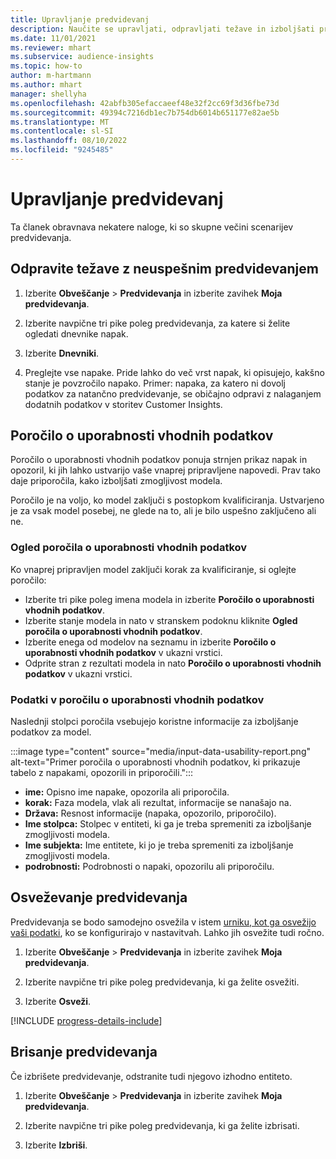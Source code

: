 ```yaml
---
title: Upravljanje predvidevanj
description: Naučite se upravljati, odpravljati težave in izboljšati predvidevanja.
ms.date: 11/01/2021
ms.reviewer: mhart
ms.subservice: audience-insights
ms.topic: how-to
author: m-hartmann
ms.author: mhart
manager: shellyha
ms.openlocfilehash: 42abfb305efaccaeef48e32f2cc69f3d36fbe73d
ms.sourcegitcommit: 49394c7216db1ec7b754db6014b651177e82ae5b
ms.translationtype: MT
ms.contentlocale: sl-SI
ms.lasthandoff: 08/10/2022
ms.locfileid: "9245485"
---
```

# <a name="manage-predictions"></a>Upravljanje predvidevanj

Ta članek obravnava nekatere naloge, ki so skupne večini scenarijev predvidevanja.

## <a name="troubleshoot-a-failed-prediction"></a>Odpravite težave z neuspešnim predvidevanjem

1. Izberite **Obveščanje** > **Predvidevanja** in izberite zavihek **Moja predvidevanja**.

1. Izberite navpične tri pike poleg predvidevanja, za katere si želite ogledati dnevnike napak.

1. Izberite **Dnevniki**.

1. Preglejte vse napake. Pride lahko do več vrst napak, ki opisujejo, kakšno stanje je povzročilo napako. Primer: napaka, za katero ni dovolj podatkov za natančno predvidevanje, se običajno odpravi z nalaganjem dodatnih podatkov v storitev Customer Insights.

## <a name="input-data-usability-report"></a>Poročilo o uporabnosti vhodnih podatkov

Poročilo o uporabnosti vhodnih podatkov ponuja strnjen prikaz napak in opozoril, ki jih lahko ustvarijo vaše vnaprej pripravljene napovedi. Prav tako daje priporočila, kako izboljšati zmogljivost modela.

Poročilo je na voljo, ko model zaključi s postopkom kvalificiranja. Ustvarjeno je za vsak model posebej, ne glede na to, ali je bilo uspešno zaključeno ali ne.

### <a name="view-the-input-data-usability-report"></a>Ogled poročila o uporabnosti vhodnih podatkov

Ko vnaprej pripravljen model zaključi korak za kvalificiranje, si oglejte poročilo:
- Izberite tri pike poleg imena modela in izberite **Poročilo o uporabnosti vhodnih podatkov**.
- Izberite stanje modela in nato v stranskem podoknu kliknite **Ogled poročila o uporabnosti vhodnih podatkov**.
- Izberite enega od modelov na seznamu in izberite **Poročilo o uporabnosti vhodnih podatkov** v ukazni vrstici.
- Odprite stran z rezultati modela in nato **Poročilo o uporabnosti vhodnih podatkov** v ukazni vrstici.

### <a name="information-in-the-input-data-usability-report"></a>Podatki v poročilu o uporabnosti vhodnih podatkov

Naslednji stolpci poročila vsebujejo koristne informacije za izboljšanje podatkov za model.

:::image type="content" source="media/input-data-usability-report.png" alt-text="Primer poročila o uporabnosti vhodnih podatkov, ki prikazuje tabelo z napakami, opozorili in priporočili.":::

- **ime:** Opisno ime napake, opozorila ali priporočila.
- **korak:** Faza modela, vlak ali rezultat, informacije se nanašajo na.
- **Država:** Resnost informacije (napaka, opozorilo, priporočilo).
- **Ime stolpca:** Stolpec v entiteti, ki ga je treba spremeniti za izboljšanje zmogljivosti modela.
- **Ime subjekta:** Ime entitete, ki jo je treba spremeniti za izboljšanje zmogljivosti modela.
- **podrobnosti:** Podrobnosti o napaki, opozorilu ali priporočilu.

## <a name="refresh-a-prediction"></a>Osveževanje predvidevanja

Predvidevanja se bodo samodejno osvežila v istem [urniku, kot ga osvežijo vaši podatki](schedule-refresh.md), ko se konfigurirajo v nastavitvah. Lahko jih osvežite tudi ročno.

1. Izberite **Obveščanje** > **Predvidevanja** in izberite zavihek **Moja predvidevanja**.

1. Izberite navpične tri pike poleg predvidevanja, ki ga želite osvežiti.

1. Izberite **Osveži**.

[!INCLUDE [progress-details-include](includes/progress-details-pane.md)]

## <a name="delete-a-prediction"></a>Brisanje predvidevanja

Če izbrišete predvidevanje, odstranite tudi njegovo izhodno entiteto.

1. Izberite **Obveščanje** > **Predvidevanja** in izberite zavihek **Moja predvidevanja**.

1. Izberite navpične tri pike poleg predvidevanja, ki ga želite izbrisati.

1. Izberite **Izbriši**.
